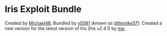 # Iris Exploit Bundle
Created by [Michael48](https://github.com/SirMallard);
Bundled by [x0581](https://github.com/x0581) *(known as [littlemike57](https://v3rmillion.net/member.php?action=profile&uid=3099053))*;
Created a new version for the latest version of Iris *(Iris v2.4.1)* by [me](https://github.com/ACEtheSOLID);
